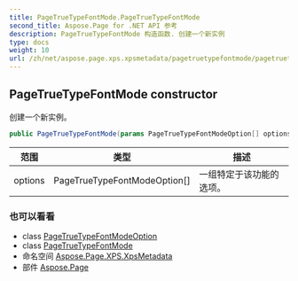 ```yaml
---
title: PageTrueTypeFontMode.PageTrueTypeFontMode
second_title: Aspose.Page for .NET API 参考
description: PageTrueTypeFontMode 构造函数. 创建一个新实例
type: docs
weight: 10
url: /zh/net/aspose.page.xps.xpsmetadata/pagetruetypefontmode/pagetruetypefontmode/
---
```

## PageTrueTypeFontMode constructor

创建一个新实例。

```csharp
public PageTrueTypeFontMode(params PageTrueTypeFontModeOption[] options)
```

| 范围 | 类型 | 描述 |
| --- | --- | --- |
| options | PageTrueTypeFontModeOption[] | 一组特定于该功能的选项。 |

### 也可以看看

* class [PageTrueTypeFontModeOption](../../pagetruetypefontmode.pagetruetypefontmodeoption/)
* class [PageTrueTypeFontMode](../)
* 命名空间 [Aspose.Page.XPS.XpsMetadata](../../pagetruetypefontmode/)
* 部件 [Aspose.Page](../../../)


